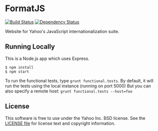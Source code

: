 FormatJS
========

[![Build Status](http://img.shields.io/travis/yahoo/formatjs-site.svg?style=flat-square)](https://travis-ci.org/yahoo/formatjs-site)
[![Dependency Status](http://img.shields.io/gemnasium/yahoo/formatjs-site.svg?style=flat-square)](https://gemnasium.com/yahoo/formatjs-site)

Website for Yahoo's JavaScript internationalization suite.

Running Locally
---------------

This is a Node.js app which uses Express.

```
$ npm install
$ npm start
```

To run the functional tests, type `grunt functional.tests`. By default, it will
run the tests using the local instance (running on port 5000) But you can also
specify a remote host: `grunt functional.tests --host=foo`

License
-------

This software is free to use under the Yahoo Inc. BSD license. See the [LICENSE file](LICENSE.md) for license text and copyright information.
